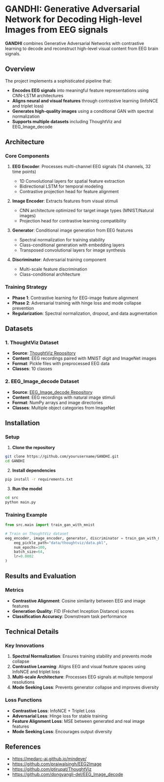 # GANDHI: Generative Adversarial Network for Decoding High-level Images from EEG signals

**GANDHI** combines Generative Adversarial Networks with contrastive learning to decode and reconstruct high-level visual content from EEG brain signals.

## Overview

The project implements a sophisticated pipeline that:
- **Encodes EEG signals** into meaningful feature representations using CNN-LSTM architectures
- **Aligns neural and visual features** through contrastive learning (InfoNCE and triplet loss)
- **Generates high-quality images** using a conditional GAN with spectral normalization
- **Supports multiple datasets** including ThoughtViz and EEG_Image_decode

## Architecture

### Core Components

1. **EEG Encoder**: Processes multi-channel EEG signals (14 channels, 32 time points)
   - 1D Convolutional layers for spatial feature extraction
   - Bidirectional LSTM for temporal modeling
   - Contrastive projection head for feature alignment

2. **Image Encoder**: Extracts features from visual stimuli
   - CNN architecture optimized for target image types (MNIST/Natural images)
   - Projection head for contrastive learning compatibility

3. **Generator**: Conditional image generation from EEG features
   - Spectral normalization for training stability
   - Class-conditional generation with embedding layers
   - Transposed convolutional layers for image synthesis

4. **Discriminator**: Adversarial training component
   - Multi-scale feature discrimination
   - Class-conditional architecture

### Training Strategy

- **Phase 1**: Contrastive learning for EEG-image feature alignment
- **Phase 2**: Adversarial training with hinge loss and mode collapse prevention
- **Regularization**: Spectral normalization, dropout, and data augmentation

## Datasets

### 1. ThoughtViz Dataset
- **Source**: [ThoughtViz Repository](https://github.com/ptirupat/ThoughtViz)
- **Content**: EEG recordings paired with MNIST digit and ImageNet images
- **Format**: Pickle files with preprocessed EEG data
- **Classes**: 10 classes

### 2. EEG_Image_decode Dataset
- **Source**: [EEG_Image_decode Repository](https://github.com/dongyangli-del/EEG_Image_decode)
- **Content**: EEG recordings with natural image stimuli
- **Format**: NumPy arrays and image directories
- **Classes**: Multiple object categories from ImageNet

## Installation

### Setup

1. **Clone the repository**
```bash
git clone https://github.com/yourusername/GANDHI.git
cd GANDHI
```

2. **Install dependencies**
```bash
pip install -r requirements.txt
```

3. **Run the model**
```bash
cd src
python main.py
```


### Training Example

```python
from src.main import train_gan_with_mnist

# Train on ThoughtViz dataset
eeg_encoder, image_encoder, generator, discriminator = train_gan_with_mnist(
    eeg_pickle_path="data/thoughtviz/data.pkl",
    num_epochs=100,
    batch_size=64,
    lr=0.0002
)
```

## Results and Evaluation

### Metrics
- **Contrastive Alignment**: Cosine similarity between EEG and image features
- **Generation Quality**: FID (Fréchet Inception Distance) scores
- **Classification Accuracy**: Downstream task performance



## Technical Details

### Key Innovations

1. **Spectral Normalization**: Ensures training stability and prevents mode collapse
2. **Contrastive Learning**: Aligns EEG and visual feature spaces using InfoNCE and triplet loss
3. **Multi-scale Architecture**: Processes EEG signals at multiple temporal resolutions
4. **Mode Seeking Loss**: Prevents generator collapse and improves diversity

### Loss Functions

- **Contrastive Loss**: InfoNCE + Triplet Loss
- **Adversarial Loss**: Hinge loss for stable training
- **Feature Alignment Loss**: MSE between generated and real image features
- **Mode Seeking Loss**: Encourages output diversity

## References

- https://medarc-ai.github.io/mindeye/
- https://github.com/prajwalsingh/EEG2Image
- https://github.com/ptirupat/ThoughtViz
- https://github.com/dongyangli-del/EEG_Image_decode
